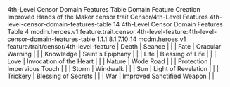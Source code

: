 <ability>
  <name>4th-Level Censor Domain Features Table</name>
  <keywords>
    <keyword>Domain</keyword>
  </keywords>
  <type>Feature</type>
  <distance>Creation</distance>
  <target>Improved Hands of the Maker</target>
  <metadata>
    <class>censor</class>
    <feature_type>trait</feature_type>
    <file_dpath>Censor/4th-Level Features</file_dpath>
    <item_id>4th-level-censor-domain-features-table</item_id>
    <item_index>14</item_index>
    <item_name>4th-Level Censor Domain Features Table</item_name>
    <level>4</level>
    <scc>mcdm.heroes.v1:feature.trait.censor.4th-level-feature:4th-level-censor-domain-features-table</scc>
    <scdc>1.1.1:8.1.7.10:14</scdc>
    <source>mcdm.heroes.v1</source>
    <type>feature/trait/censor/4th-level-feature</type>
  </metadata>
  <effects>
    <effect type="mundane">| Death      | Seance                      |     |
| Fate       | Oracular Warning            |     |
| Knowledge  | Saint&apos;s Epiphany            |     |
| Life       | Blessing of Life            |     |
| Love       | Invocation of the Heart     |     |
| Nature     | Wode Road                   |     |
| Protection | Impervious Touch            |     |
| Storm      | Windwalk                    |     |
| Sun        | Light of Revelation         |     |
| Trickery   | Blessing of Secrets         |     |
| War        | Improved Sanctified Weapon  |     |</effect>
  </effects>
</ability>
